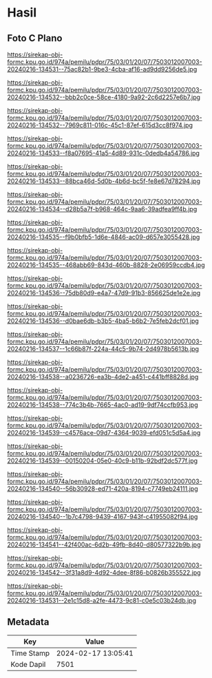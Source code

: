 # Hasil

## Foto C Plano

https://sirekap-obj-formc.kpu.go.id/974a/pemilu/pdpr/75/03/01/20/07/7503012007003-20240216-134531--75ac82b1-9be3-4cba-af16-ad9dd9256de5.jpg

https://sirekap-obj-formc.kpu.go.id/974a/pemilu/pdpr/75/03/01/20/07/7503012007003-20240216-134532--bbb2c0ce-58ce-4180-9a92-2c6d2257e6b7.jpg

https://sirekap-obj-formc.kpu.go.id/974a/pemilu/pdpr/75/03/01/20/07/7503012007003-20240216-134532--7969c811-016c-45c1-87ef-615d3cc8f974.jpg

https://sirekap-obj-formc.kpu.go.id/974a/pemilu/pdpr/75/03/01/20/07/7503012007003-20240216-134533--f8a07695-41a5-4d89-931c-0dedb4a54786.jpg

https://sirekap-obj-formc.kpu.go.id/974a/pemilu/pdpr/75/03/01/20/07/7503012007003-20240216-134533--88bca46d-5d0b-4b6d-bc5f-fe8e67d78294.jpg

https://sirekap-obj-formc.kpu.go.id/974a/pemilu/pdpr/75/03/01/20/07/7503012007003-20240216-134534--d28b5a7f-b968-464c-9aa6-39adfea9ff4b.jpg

https://sirekap-obj-formc.kpu.go.id/974a/pemilu/pdpr/75/03/01/20/07/7503012007003-20240216-134535--f9b0bfb5-1d6e-4846-ac09-d657e3055428.jpg

https://sirekap-obj-formc.kpu.go.id/974a/pemilu/pdpr/75/03/01/20/07/7503012007003-20240216-134535--468abb69-843d-460b-8828-2e06959ccdb4.jpg

https://sirekap-obj-formc.kpu.go.id/974a/pemilu/pdpr/75/03/01/20/07/7503012007003-20240216-134536--75db80d9-e4a7-47d9-91b3-856625de1e2e.jpg

https://sirekap-obj-formc.kpu.go.id/974a/pemilu/pdpr/75/03/01/20/07/7503012007003-20240216-134536--d0bae6db-b3b5-4ba5-b6b2-7e5feb2dcf01.jpg

https://sirekap-obj-formc.kpu.go.id/974a/pemilu/pdpr/75/03/01/20/07/7503012007003-20240216-134537--1c66b87f-224a-44c5-9b74-2d4978b5613b.jpg

https://sirekap-obj-formc.kpu.go.id/974a/pemilu/pdpr/75/03/01/20/07/7503012007003-20240216-134538--a0236726-ea3b-4de2-a451-c441bff8828d.jpg

https://sirekap-obj-formc.kpu.go.id/974a/pemilu/pdpr/75/03/01/20/07/7503012007003-20240216-134538--774c3b4b-7665-4ac0-ad19-9df74ccfb953.jpg

https://sirekap-obj-formc.kpu.go.id/974a/pemilu/pdpr/75/03/01/20/07/7503012007003-20240216-134539--c4576ace-09d7-4364-9039-efd051c5d5a4.jpg

https://sirekap-obj-formc.kpu.go.id/974a/pemilu/pdpr/75/03/01/20/07/7503012007003-20240216-134539--00150204-05e0-40c9-b11b-92bdf2dc577f.jpg

https://sirekap-obj-formc.kpu.go.id/974a/pemilu/pdpr/75/03/01/20/07/7503012007003-20240216-134540--56b30928-ed71-420a-8194-c7749eb24111.jpg

https://sirekap-obj-formc.kpu.go.id/974a/pemilu/pdpr/75/03/01/20/07/7503012007003-20240216-134540--1b7c4798-9439-4167-943f-c41955082f94.jpg

https://sirekap-obj-formc.kpu.go.id/974a/pemilu/pdpr/75/03/01/20/07/7503012007003-20240216-134541--42f400ac-6d2b-49fb-8d40-d80577322b9b.jpg

https://sirekap-obj-formc.kpu.go.id/974a/pemilu/pdpr/75/03/01/20/07/7503012007003-20240216-134542--3f31a8d9-4d92-4dee-8f86-b0826b355522.jpg

https://sirekap-obj-formc.kpu.go.id/974a/pemilu/pdpr/75/03/01/20/07/7503012007003-20240216-134531--2e1c15d8-a2fe-4473-9c81-c0e5c03b24db.jpg


## Metadata

| Key        | Value               |
| ---------- | ------------------- |
| Time Stamp | 2024-02-17 13:05:41 |
| Kode Dapil | 7501                |



